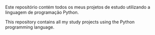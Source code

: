 Este repositório contém todos os meus projetos de estudo utilizando a linguagem de programação Python.

This repository contains all my study projects using the Python programming language.
